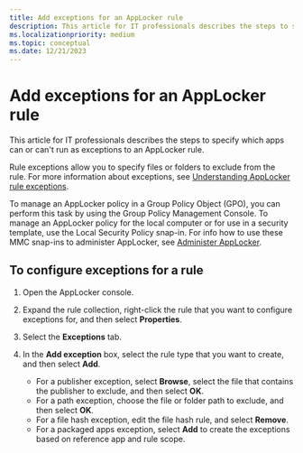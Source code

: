 ```yaml
---
title: Add exceptions for an AppLocker rule
description: This article for IT professionals describes the steps to specify which apps can or can't run as exceptions to an AppLocker rule.
ms.localizationpriority: medium
ms.topic: conceptual
ms.date: 12/21/2023
---
```


# Add exceptions for an AppLocker rule

This article for IT professionals describes the steps to specify which apps can or can't run as exceptions to an AppLocker rule.

Rule exceptions allow you to specify files or folders to exclude from the rule. For more information about exceptions, see [Understanding AppLocker rule exceptions](understanding-applocker-rule-exceptions.md).

To manage an AppLocker policy in a Group Policy Object (GPO), you can perform this task by using the Group Policy Management Console. To manage an AppLocker policy for the local computer or for use in a security template, use the Local Security Policy snap-in. For info how to use these MMC snap-ins to administer AppLocker, see [Administer AppLocker](administer-applocker.md#using-the-mmc-snap-ins-to-administer-applocker).

## To configure exceptions for a rule

1. Open the AppLocker console.
2. Expand the rule collection, right-click the rule that you want to configure exceptions for, and then select **Properties**.
3. Select the **Exceptions** tab.
4. In the **Add exception** box, select the rule type that you want to create, and then select **Add**.

    - For a publisher exception, select **Browse**, select the file that contains the publisher to exclude, and then select **OK**.
    - For a path exception, choose the file or folder path to exclude, and then select **OK**.
    - For a file hash exception, edit the file hash rule, and select **Remove**.
    - For a packaged apps exception, select **Add** to create the exceptions based on reference app and rule scope.
